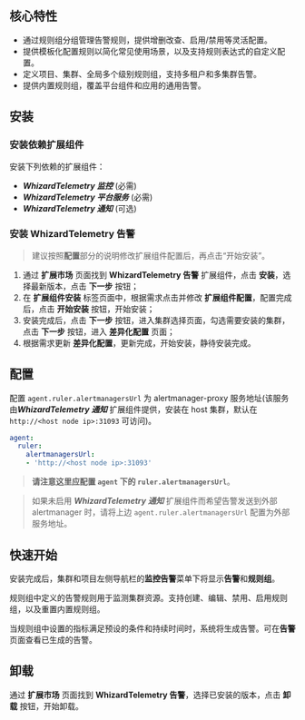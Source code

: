 ## 核心特性

- 通过规则组分组管理告警规则，提供增删改查、启用/禁用等灵活配置。
- 提供模板化配置规则以简化常见使用场景，以及支持规则表达式的自定义配置。
- 定义项目、集群、全局多个级别规则组，支持多租户和多集群告警。
- 提供内置规则组，覆盖平台组件和应用的通用告警。

## 安装

### 安装依赖扩展组件

安装下列依赖的扩展组件：

- ***WhizardTelemetry 监控*** (必需)
- ***WhizardTelemetry 平台服务*** (必需)
- ***WhizardTelemetry 通知*** (可选)

### 安装 WhizardTelemetry 告警

> 建议按照**配置**部分的说明修改扩展组件配置后，再点击“开始安装”。

1. 通过 **扩展市场** 页面找到 **WhizardTelemetry 告警** 扩展组件，点击 **安装**，选择最新版本，点击 **下一步** 按钮；
2. 在 **扩展组件安装** 标签页面中，根据需求点击并修改 **扩展组件配置**，配置完成后，点击 **开始安装** 按钮，开始安装；
3. 安装完成后，点击 **下一步** 按钮，进入集群选择页面，勾选需要安装的集群，点击 **下一步** 按钮，进入 **差异化配置** 页面；
4. 根据需求更新 **差异化配置**，更新完成，开始安装，静待安装完成。


## 配置

配置 `agent.ruler.alertmanagersUrl` 为 alertmanager-proxy 服务地址(该服务由***WhizardTelemetry 通知*** 扩展组件提供，安装在 host 集群，默认在 `http://<host node ip>:31093` 可访问)。

```yaml
agent:
  ruler:
    alertmanagersUrl:
    - 'http://<host node ip>:31093'
```
> **请注意这里应配置 `agent` 下的 `ruler.alertmanagersUrl`**。

> 如果未启用 ***WhizardTelemetry 通知*** 扩展组件而希望告警发送到外部 alertmanager 时，请将上边 `agent.ruler.alertmanagersUrl` 配置为外部服务地址。

## 快速开始

安装完成后，集群和项目左侧导航栏的**监控告警**菜单下将显⽰**告警**和**规则组**。

规则组中定义的告警规则用于监测集群资源。支持创建、编辑、禁用、启用规则组，以及重置内置规则组。

当规则组中设置的指标满足预设的条件和持续时间时，系统将生成告警。可在**告警**页面查看已生成的告警。

## 卸载

通过 **扩展市场** 页面找到 **WhizardTelemetry 告警**，选择已安装的版本，点击 **卸载** 按钮，开始卸载。
